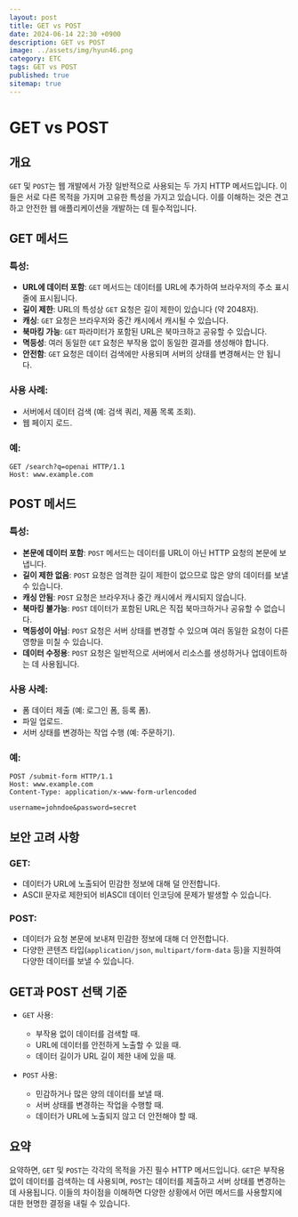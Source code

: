```yaml
---
layout: post
title: GET vs POST
date: 2024-06-14 22:30 +0900
description: GET vs POST
image: ../assets/img/hyun46.png
category: ETC
tags: GET vs POST
published: true
sitemap: true
---
```


# GET vs POST

## 개요

`GET` 및 `POST`는 웹 개발에서 가장 일반적으로 사용되는 두 가지 HTTP 메서드입니다. 이들은 서로 다른 목적을 가지며 고유한 특성을 가지고 있습니다. 이를 이해하는 것은 견고하고 안전한 웹 애플리케이션을 개발하는 데 필수적입니다.

## GET 메서드

### 특성:

- **URL에 데이터 포함**: `GET` 메서드는 데이터를 URL에 추가하여 브라우저의 주소 표시줄에 표시됩니다.
- **길이 제한**: URL의 특성상 `GET` 요청은 길이 제한이 있습니다 (약 2048자).
- **캐싱**: `GET` 요청은 브라우저와 중간 캐시에서 캐시될 수 있습니다.
- **북마킹 가능**: `GET` 파라미터가 포함된 URL은 북마크하고 공유할 수 있습니다.
- **멱등성**: 여러 동일한 `GET` 요청은 부작용 없이 동일한 결과를 생성해야 합니다.
- **안전함**: `GET` 요청은 데이터 검색에만 사용되며 서버의 상태를 변경해서는 안 됩니다.

### 사용 사례:

- 서버에서 데이터 검색 (예: 검색 쿼리, 제품 목록 조회).
- 웹 페이지 로드.

### 예:

```http
GET /search?q=openai HTTP/1.1
Host: www.example.com
```

## POST 메서드

### 특성:

- **본문에 데이터 포함**: `POST` 메서드는 데이터를 URL이 아닌 HTTP 요청의 본문에 보냅니다.
- **길이 제한 없음**: `POST` 요청은 엄격한 길이 제한이 없으므로 많은 양의 데이터를 보낼 수 있습니다.
- **캐싱 안됨**: `POST` 요청은 브라우저나 중간 캐시에서 캐시되지 않습니다.
- **북마킹 불가능**: `POST` 데이터가 포함된 URL은 직접 북마크하거나 공유할 수 없습니다.
- **멱등성이 아님**: `POST` 요청은 서버 상태를 변경할 수 있으며 여러 동일한 요청이 다른 영향을 미칠 수 있습니다.
- **데이터 수정용**: `POST` 요청은 일반적으로 서버에서 리소스를 생성하거나 업데이트하는 데 사용됩니다.

### 사용 사례:

- 폼 데이터 제출 (예: 로그인 폼, 등록 폼).
- 파일 업로드.
- 서버 상태를 변경하는 작업 수행 (예: 주문하기).

### 예:

```http
POST /submit-form HTTP/1.1
Host: www.example.com
Content-Type: application/x-www-form-urlencoded

username=johndoe&password=secret
```

## 보안 고려 사항

### GET:

- 데이터가 URL에 노출되어 민감한 정보에 대해 덜 안전합니다.
- ASCII 문자로 제한되어 비ASCII 데이터 인코딩에 문제가 발생할 수 있습니다.

### POST:

- 데이터가 요청 본문에 보내져 민감한 정보에 대해 더 안전합니다.
- 다양한 콘텐츠 타입(`application/json`, `multipart/form-data` 등)을 지원하여 다양한 데이터를 보낼 수 있습니다.

## GET과 POST 선택 기준

- `GET` 사용:

  - 부작용 없이 데이터를 검색할 때.
  - URL에 데이터를 안전하게 노출할 수 있을 때.
  - 데이터 길이가 URL 길이 제한 내에 있을 때.

- `POST` 사용:
  - 민감하거나 많은 양의 데이터를 보낼 때.
  - 서버 상태를 변경하는 작업을 수행할 때.
  - 데이터가 URL에 노출되지 않고 더 안전해야 할 때.

## 요약

요약하면, `GET` 및 `POST`는 각각의 목적을 가진 필수 HTTP 메서드입니다. `GET`은 부작용 없이 데이터를 검색하는 데 사용되며, `POST`는 데이터를 제출하고 서버 상태를 변경하는 데 사용됩니다. 이들의 차이점을 이해하면 다양한 상황에서 어떤 메서드를 사용할지에 대한 현명한 결정을 내릴 수 있습니다.
